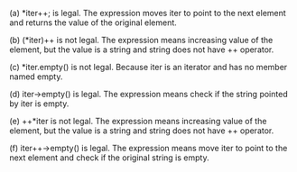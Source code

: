 

(a) *iter++; is legal. The expression moves iter to point to the next element and returns the value of the original element.

(b) (*iter)++ is not legal. The expression means increasing value of the element, but the value is a string and string does not have ++ operator.

(c) *iter.empty() is not legal. Because iter is an iterator and has no member named empty.

(d) iter->empty() is legal. The expression means check if the string pointed by iter is empty.

(e) ++*iter is not legal. The expression means increasing value of the element, but the value is a string and string does not have ++ operator.

(f) iter++->empty() is legal. The expression means move iter to point to the next element and check if the original string is empty.
